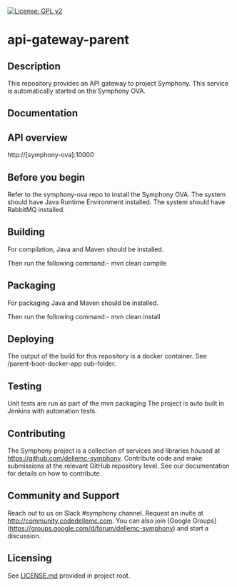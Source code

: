 [![License: GPL v2](https://img.shields.io/badge/License-GPL%20v2-blue.svg)](https://img.shields.io/badge/License-GPL%20v2-blue.svg)
# api-gateway-parent
## Description
This repository provides an API gateway to project Symphony. This service is automatically started on the Symphony OVA. 
## Documentation
## API overview
http://[symphony-ova]:10000

## Before you begin
Refer to the symphony-ova repo to install the Symphony OVA.
The system should have Java Runtime Environment installed. The system should have RabbitMQ installed.
## Building
For compilation, Java and Maven should be installed.

Then run the following command:- mvn clean compile
## Packaging
For packaging Java and Maven should be installed.

Then run the following command:- mvn clean install

## Deploying
The output of the build for this repository is a docker container. See /parent-boot-docker-app sub-folder.
## Testing
Unit tests are run as part of the mvn packaging 
The project is auto built in Jenkins with automation tests.
## Contributing

The Symphony project is a collection of services and libraries housed at https://github.com/dellemc-symphony.
Contribute code and make submissions at the relevant GitHub repository level. See our documentation for details on how to contribute.

## Community and Support


Reach out to us on Slack #symphony channel. Request an invite at http://community.codedellemc.com.
You can also join [Google Groups] (https://groups.google.com/d/forum/dellemc-symphony) and start a discussion. 

## Licensing
See [LICENSE.md][licence] provided in project root.

[licence]:https://github.com/dellemc-symphony/api-gateway-parent/blob/master/LICENSE.md


